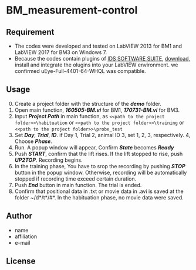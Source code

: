 # BM_measurement-control

## Requirement
* The codes were developed and tested on LabVIEW 2013 for BM1 and LabVIEW 2017 for BM3 on Windows 7.
* Because the codes contain plugins of [IDS SOFTWARE SUITE](https://jp.ids-imaging.com/ids-software-suite.html), [download](https://en.ids-imaging.com/download-details/AB00430.html), install and integrate the olugins into your LabVIEW environment. we confirmed uEye-Full-4401-64-WHQL was compatible.


## Usage
0. Create a project folder with the structure of the ***demo*** folder.
1. Open main function, ***160505-BM.vi*** for BM1, ***170731-BM.vi*** for BM3.
2. Input ***Project Path*** in main function, as ```<<path to the project folder>>\habituation``` or ```<<path to the project folder>>\training``` or ```<<path to the project folder>>\probe_test```
3. Set ***Day***, ***Trial***, ***ID***. if Day 1, Trial 2, animal ID 3, set 1, 2, 3, respectively.
4, Choose ***Phase***.
5. Run. A popup window will appear, Confirm ***State*** becomes ***Ready***
6. Push ***START***, confirm that the lift rises. If the lift stopped to rise, push ***UP2TOP***. Recording begins.
7. In the training phase, You have to srop the recording by pushing ***STOP*** button in the popup window. Otherwise, recording will be automatically stopped if recording time exceed certain duration.
8. Push ***End*** button in main function. The trial is ended. 
9. Confirm that positional data in .txt or movie data in .avi is saved at the folder ~/d*/t*/#*. In the habituation phase, no movie data were saved.

 
## Author

* name
* affiliation
* e-mail
 
## License

